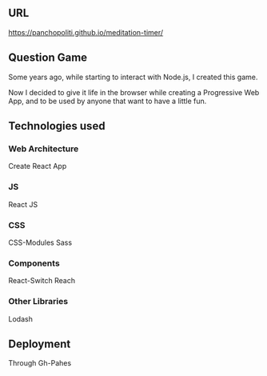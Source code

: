 ## URL
https://panchopoliti.github.io/meditation-timer/

## Question Game
Some years ago, while starting to interact with Node.js, I created this game.

Now I decided to give it life in the browser while creating a Progressive Web App, and to be used by anyone that want to have a little fun.

## Technologies used

### Web Architecture
Create React App

### JS
React JS

### CSS
CSS-Modules
Sass

### Components
React-Switch
Reach

### Other Libraries
Lodash


## Deployment
Through Gh-Pahes